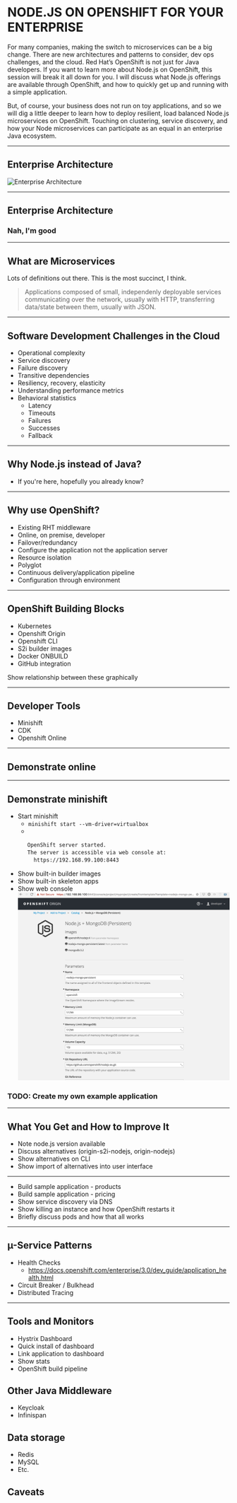 # NODE.JS ON OPENSHIFT FOR YOUR ENTERPRISE

For many companies, making the switch to microservices can be a big change. There are new architectures and patterns to consider, dev ops challenges, and the cloud. Red Hat’s OpenShift is not just for Java developers. If you want to learn more about Node.js on OpenShift, this session will break it all down for you. I will discuss what Node.js offerings are available through OpenShift, and how to quickly get up and running with a simple application.

But, of course, your business does not run on toy applications, and so we will dig a little deeper to learn how to deploy resilient, load balanced Node.js microservices on OpenShift. Touching on clustering, service discovery, and how your Node microservices can participate as an equal in an enterprise Java ecosystem.

---

## Enterprise Architecture

![Enterprise Architecture](enterprise.jpg)

---

## Enterprise Architecture

### Nah, I'm good

---

## What are Microservices

Lots of definitions out there. This is the most succinct, I think.

> Applications composed of small, independenly deployable services communicating
> over the network, usually with HTTP, transferring data/state between them,
> usually with JSON.

---

## Software Development Challenges in the Cloud

* Operational complexity
* Service discovery
* Failure discovery
* Transitive dependencies
* Resiliency, recovery, elasticity
* Understanding performance metrics
* Behavioral statistics
  * Latency
  * Timeouts
  * Failures
  * Successes
  * Fallback

---

## Why Node.js instead of Java?
* If you're here, hopefully you already know?

---

## Why use OpenShift?
* Existing RHT middleware
* Online, on premise, developer
* Failover/redundancy
* Configure the application not the application server
* Resource isolation
* Polyglot
* Continuous delivery/application pipeline
* Configuration through environment

---

## OpenShift Building Blocks

* Kubernetes
* Openshift Origin
* Openshift CLI
* S2i builder images
* Docker ONBUILD
* GitHub integration

Show relationship between these graphically

---

## Developer Tools

* Minishift
* CDK
* Openshift Online

---

## Demonstrate online

---

## Demonstrate minishift

* Start minishift
  * `minishift start --vm-driver=virtualbox`
  * 
  ```sh
     OpenShift server started.
     The server is accessible via web console at:
       https://192.168.99.100:8443
  ```
* Show built-in builder images
* Show built-in skeleton apps
* Show web console
![Node.js / MongoDB Skeleton](ui.png)

### TODO: Create my own example application

---

## What You Get and How to Improve It

* Note node.js version available
* Discuss alternatives (origin-s2i-nodejs, origin-nodejs)
* Show alternatives on CLI
* Show import of alternatives into user interface

---

* Build sample application - products
* Build sample application - pricing
* Show service discovery via DNS
* Show killing an instance and how OpenShift restarts it
* Briefly discuss pods and how that all works

---

## µ-Service Patterns

* Health Checks
  * https://docs.openshift.com/enterprise/3.0/dev_guide/application_health.html
* Circuit Breaker / Bulkhead
* Distributed Tracing

---

## Tools and Monitors

* Hystrix Dashboard
* Quick install of dashboard
* Link application to dashboard
* Show stats
* OpenShift build pipeline

## Other Java Middleware

* Keycloak
* Infinispan

## Data storage

* Redis
* MySQL
* Etc.

## Caveats
